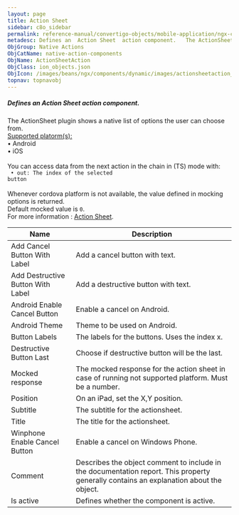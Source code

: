 ```yaml
---
layout: page
title: Action Sheet
sidebar: c8o_sidebar
permalink: reference-manual/convertigo-objects/mobile-application/ngx-components/native-action-components/action-sheet/
metadesc: Defines an  Action Sheet  action component.   The ActionSheet plugin shows a native list of options the user can choose from.  Supported platorm(s)   
ObjGroup: Native Actions
ObjCatName: native-action-components
ObjName: ActionSheetAction
ObjClass: ion_objects.json
ObjIcon: /images/beans/ngx/components/dynamic/images/actionsheetaction_32x32.png
topnav: topnavobj
---
```

##### Defines an <i>Action Sheet</i> action component. <br/>

 The ActionSheet plugin shows a native list of options the user can choose from.<br/>
<u>Supported platorm(s):</u> <br/>
 • Android<br/>
 • iOS<br/>
<br/>
You can access data from the next action in the chain in (TS) mode with: <code><br/>
 • out: The index of the selected button</code><br/>
<br/>
Whenever cordova platform is not available, the value defined in mocking options is returned.<br/>
 Default mocked value is <code>0</code>.<br/>
For more information : <a href='https://github.com/EddyVerbruggen/cordova-plugin-actionsheet'>Action Sheet</a>.

Name | Description 
--- | ---
Add Cancel Button With Label | Add a cancel button with text.
Add Destructive Button With Label | Add a destructive button with text.
Android Enable Cancel Button | Enable a cancel on Android.
Android Theme | Theme to be used on Android.
Button Labels | The labels for the buttons. Uses the index x.
Destructive Button Last | Choose if destructive button will be the last.
Mocked response | The mocked response for the action sheet in case of running not supported platform. Must be a number.
Position | On an iPad, set the X,Y position.
Subtitle | The subtitle for the actionsheet.
Title | The title for the actionsheet.
Winphone Enable Cancel Button | Enable a cancel on Windows Phone.
Comment | Describes the object comment to include in the documentation report.  This property generally contains an explanation about the object. 
Is active | Defines whether the component is active. 

